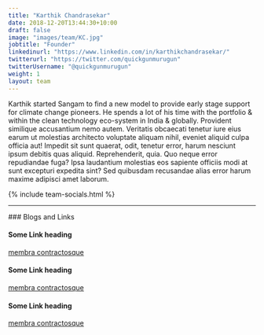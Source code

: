```yaml
---
title: "Karthik Chandrasekar"
date: 2018-12-20T13:44:30+10:00
draft: false
image: "images/team/KC.jpg"
jobtitle: "Founder"
linkedinurl: "https://www.linkedin.com/in/karthikchandrasekar/"
twitterurl: "https://twitter.com/quickgunmurugun"
twitterUsername: "@quickgunmurugun"
weight: 1
layout: team
---
```


Karthik started Sangam to find a new model to provide early stage support for climate change pioneers. He spends a lot of his time with the portfolio & within the clean technology eco-system in India & globally. Provident similique accusantium nemo autem. Veritatis obcaecati tenetur iure eius earum ut molestias architecto voluptate aliquam nihil, eveniet aliquid culpa officia aut! Impedit sit sunt quaerat, odit, tenetur error, harum nesciunt ipsum debitis quas aliquid. Reprehenderit,
quia. Quo neque error repudiandae fuga? Ipsa laudantium molestias eos sapiente officiis modi at sunt excepturi expedita sint? Sed quibusdam recusandae alias error harum maxime adipisci amet laborum. 

{% include team-socials.html %}

<hr/>
### Blogs and Links

#### Some Link heading
[membra contractosque](#linkurl)

#### Some Link heading
[membra contractosque](#linkurl)

#### Some Link heading
[membra contractosque](#linkurl)